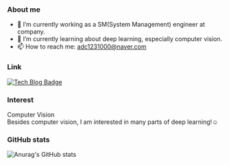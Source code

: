 <!--
**note823/note823** is a ✨ _special_ ✨ repository because its `README.md` (this file) appears on your GitHub profile.

Here are some ideas to get you started:

- 🔭 I’m currently working on ...
- 🌱 I’m currently learning ...
- 👯 I’m looking to collaborate on ...
- 🤔 I’m looking for help with ...
- 💬 Ask me about ...
- 📫 How to reach me: ...
- 😄 Pronouns: ...
- ⚡ Fun fact: ...
-->
### About me
- 🔭 I’m currently working as a SM(System Management) engineer at company.
- 🌱 I’m currently learning about deep learning, especially computer vision. 
- 📫 How to reach me: adc1231000@naver.com

### Link
[![Tech Blog Badge](http://img.shields.io/badge/-Tech%20blog-FF5722?style=flat-square&logo=Blogger&logoColor=white&link=https://cake.tistory.com/)](https://cake.tistory.com/)

### Interest
Computer Vision<br/>
Besides computer vision, I am interested in many parts of deep learning!:relaxed:

### GitHub stats
![Anurag's GitHub stats](https://github-readme-stats.vercel.app/api?username=note823&show_icons=true&theme=radical)
